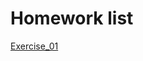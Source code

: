 # Homework list
[Exercise_01](https://github.com/2739515436/compuational_physics_N2015301020108/blob/master/Exercise_01.md)
